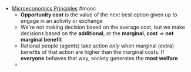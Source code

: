 - [Microeconomics Principles](https://www.coursera.org/learn/microeconomics/home/welcome) #mooc
	- **Opportunity cost** is the value of the next best option given up to engage in an activity or exchange
	- We're not making decision based on the average cost, but we make decisions based on the **additional**, or the **marginal**, **cost** => **net marginal benefit**
	- Rational people (agents) take action *only* when marginal (extra) benefits of that action are higher than the marginal costs. If **everyone** behaves that way, society generates the **most welfare**
	-